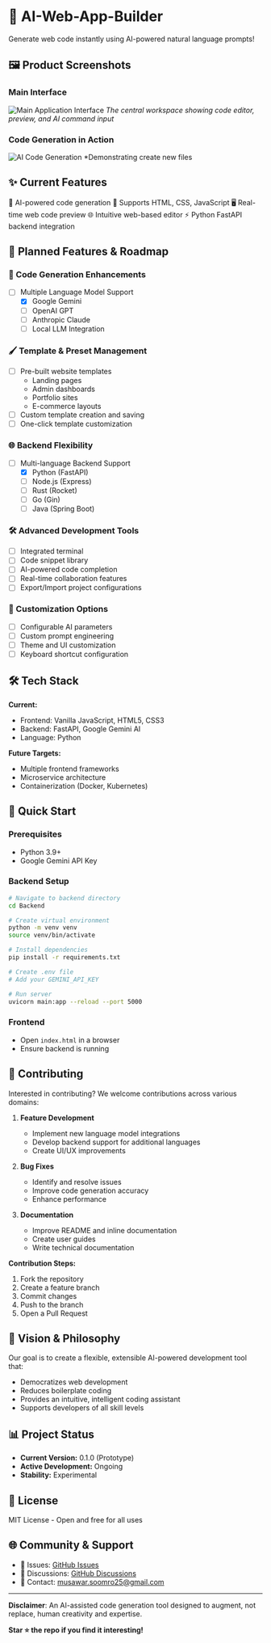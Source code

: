 # 🤖 AI-Web-App-Builder 

Generate web code instantly using AI-powered natural language prompts!

## 🖼️ Product Screenshots

<!-- Replace these with actual paths to your screenshots -->

### Main Interface
![Main Application Interface](image.png)
*The central workspace showing code editor, preview, and AI command input*

### Code Generation in Action
![AI Code Generation](image-1.png)
*Demonstrating create new files


## ✨ Current Features

🚀 AI-powered code generation
📝 Supports HTML, CSS, JavaScript
🖥️ Real-time web code preview
🌐 Intuitive web-based editor
⚡ Python FastAPI backend integration

## 🔮 Planned Features & Roadmap


### 🧩 Code Generation Enhancements
- [ ] Multiple Language Model Support
  - [x] Google Gemini
  - [ ] OpenAI GPT
  - [ ] Anthropic Claude
  - [ ] Local LLM Integration

### 🖌️ Template & Preset Management
- [ ] Pre-built website templates
  - Landing pages
  - Admin dashboards
  - Portfolio sites
  - E-commerce layouts
- [ ] Custom template creation and saving
- [ ] One-click template customization

### 🌐 Backend Flexibility
- [ ] Multi-language Backend Support
  - [x] Python (FastAPI)
  - [ ] Node.js (Express)
  - [ ] Rust (Rocket)
  - [ ] Go (Gin)
  - [ ] Java (Spring Boot)

### 🛠️ Advanced Development Tools
- [ ] Integrated terminal
- [ ] Code snippet library
- [ ] AI-powered code completion
- [ ] Real-time collaboration features
- [ ] Export/Import project configurations

### 🔧 Customization Options
- [ ] Configurable AI parameters
- [ ] Custom prompt engineering
- [ ] Theme and UI customization
- [ ] Keyboard shortcut configuration

## 🛠️ Tech Stack

**Current:**
- Frontend: Vanilla JavaScript, HTML5, CSS3
- Backend: FastAPI, Google Gemini AI
- Language: Python

**Future Targets:**
- Multiple frontend frameworks
- Microservice architecture
- Containerization (Docker, Kubernetes)

## 🚀 Quick Start

### Prerequisites
- Python 3.9+
- Google Gemini API Key

### Backend Setup
```bash
# Navigate to backend directory
cd Backend

# Create virtual environment
python -m venv venv
source venv/bin/activate

# Install dependencies
pip install -r requirements.txt

# Create .env file
# Add your GEMINI_API_KEY

# Run server
uvicorn main:app --reload --port 5000
```

### Frontend
- Open `index.html` in a browser
- Ensure backend is running

## 🤝 Contributing

Interested in contributing? We welcome contributions across various domains:

1. **Feature Development**
   - Implement new language model integrations
   - Develop backend support for additional languages
   - Create UI/UX improvements

2. **Bug Fixes**
   - Identify and resolve issues
   - Improve code generation accuracy
   - Enhance performance

3. **Documentation**
   - Improve README and inline documentation
   - Create user guides
   - Write technical documentation

**Contribution Steps:**
1. Fork the repository
2. Create a feature branch
3. Commit changes
4. Push to the branch
5. Open a Pull Request

## 🌟 Vision & Philosophy

Our goal is to create a flexible, extensible AI-powered development tool that:
- Democratizes web development
- Reduces boilerplate coding
- Provides an intuitive, intelligent coding assistant
- Supports developers of all skill levels

## 📊 Project Status

- **Current Version:** 0.1.0 (Prototype)
- **Active Development:** Ongoing
- **Stability:** Experimental

## 📄 License

MIT License - Open and free for all uses

## 🌐 Community & Support

- 📢 Issues: [GitHub Issues](link-to-issues)
- 💬 Discussions: [GitHub Discussions](link-to-discussions)
- 📧 Contact: musawar.soomro25@gmail.com

---

**Disclaimer**: An AI-assisted code generation tool designed to augment, not replace, human creativity and expertise.

**Star ⭐ the repo if you find it interesting!**